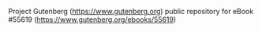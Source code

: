Project Gutenberg (https://www.gutenberg.org) public repository for
eBook #55619 (https://www.gutenberg.org/ebooks/55619)
